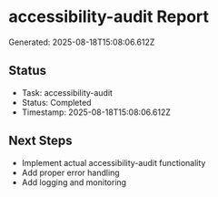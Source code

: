 # accessibility-audit Report

Generated: 2025-08-18T15:08:06.612Z

## Status
- Task: accessibility-audit
- Status: Completed
- Timestamp: 2025-08-18T15:08:06.612Z

## Next Steps
- Implement actual accessibility-audit functionality
- Add proper error handling
- Add logging and monitoring
